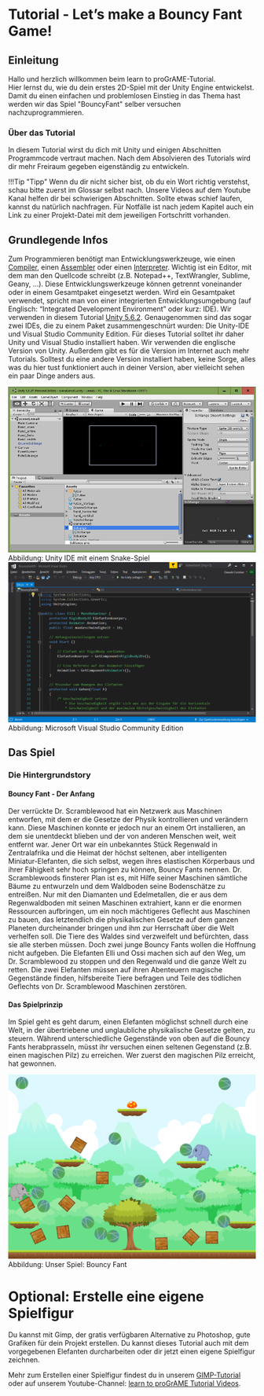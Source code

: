 ﻿# Tutorial - Let’s make a Bouncy Fant Game!
## Einleitung
Hallo und herzlich willkommen beim learn to proGrAME-Tutorial.  
Hier lernst du, wie du dein erstes 2D-Spiel mit der Unity Engine entwickelst. Damit du einen einfachen und problemlosen Einstieg in das Thema hast werden wir das Spiel "BouncyFant" selber versuchen nachzuprogrammieren.

### Über das Tutorial
In diesem Tutorial wirst du dich mit Unity und einigen Abschnitten Programmcode vertraut machen. Nach dem Absolvieren des Tutorials wird dir mehr Freiraum gegeben eigenständig zu entwickeln.

!!!Tip "Tipp"
    Wenn du dir nicht sicher bist, ob du ein Wort richtig verstehst, schau bitte zuerst im Glossar selbst nach. Unsere Videos auf dem Youtube Kanal helfen dir bei schwierigen Abschnitten. Sollte etwas schief laufen, kannst du natürlich nachfragen. Für Notfälle ist nach jedem Kapitel auch ein Link zu einer Projekt-Datei mit dem jeweiligen Fortschritt vorhanden.


## Grundlegende Infos
Zum Programmieren benötigt man Entwicklungswerkzeuge, wie einen [Compiler](https://de.wikipedia.org/wiki/Compiler), einen [Assembler](https://de.wikipedia.org/wiki/Assembler_(Informatik)) oder einen [Interpreter](https://de.wikipedia.org/wiki/Interpreter). Wichtig ist ein Editor, mit dem man den Quellcode schreibt (z.B. Notepad++, TextWrangler, Sublime, Geany, ...). Diese Entwicklungswerkzeuge können getrennt voneinander oder in einem Gesamtpaket eingesetzt werden. Wird ein Gesamtpaket verwendet, spricht man von einer integrierten Entwicklungsumgebung (auf Englisch: “Integrated Development Environment”  oder kurz: IDE).
Wir verwenden in diesem Tutorial [Unity 5.6.2](https://unity3d.com/de/get-unity/download/archive). Genaugenommen sind das sogar zwei IDEs, die zu einem Paket zusammengeschnürt wurden: Die Unity-IDE und Visual Studio Community Edition. Für dieses Tutorial solltet ihr daher Unity und Visual Studio installiert haben. Wir verwenden die englische Version von Unity. Außerdem gibt es für die Version im Internet auch mehr Tutorials. Solltest du eine andere Version installiert haben, keine Sorge, alles was du hier tust funktioniert auch in deiner Version, aber vielleicht sehen ein paar Dinge anders aus.

![Snake Spiel](img/T00/T00-b-UnityIDE.png)
Abbildung: Unity IDE mit einem Snake-Spiel
![Visual Studio](img/T00/T00-c-Visual-Studio.png)
Abbildung: Microsoft Visual Studio Community Edition

## Das Spiel
### Die Hintergrundstory
#### Bouncy Fant - Der Anfang
Der verrückte Dr. Scramblewood hat ein Netzwerk aus Maschinen entworfen, mit dem er die Gesetze der Physik kontrollieren und verändern kann. Diese Maschinen konnte er jedoch nur an einem Ort installieren, an dem sie unentdeckt blieben und der von anderen Menschen weit, weit entfernt war. Jener Ort war ein unbekanntes Stück Regenwald in Zentralafrika und die Heimat der höchst seltenen, aber intelligenten Miniatur-Elefanten,  die sich selbst, wegen ihres elastischen Körperbaus und ihrer Fähigkeit sehr hoch springen zu können, Bouncy Fants nennen.
Dr. Scramblewoods finsterer Plan ist es, mit Hilfe seiner Maschinen sämtliche Bäume zu entwurzeln und dem Waldboden seine Bodenschätze zu entreißen. Nur mit den Diamanten und Edelmetallen, die er aus dem Regenwaldboden mit seinen Maschinen extrahiert, kann er die enormen Ressourcen aufbringen, um ein noch mächtigeres Geflecht aus Maschinen zu bauen, das letztendlich die physikalischen Gesetze auf dem ganzen Planeten durcheinander bringen und ihm zur Herrschaft über die Welt verhelfen soll.
Die Tiere des Waldes sind verzweifelt und befürchten, dass sie alle sterben müssen. Doch zwei junge Bouncy Fants wollen die Hoffnung nicht aufgeben. Die Elefanten Elli und Ossi machen sich auf den Weg, um Dr. Scramblewood zu stoppen und den Regenwald und die ganze Welt zu retten.
Die zwei Elefanten müssen auf ihren Abenteuern magische Gegenstände finden, hilfsbereite Tiere befragen und Teile des tödlichen Geflechts von Dr. Scramblewood Maschinen zerstören.

#### Das Spielprinzip
Im Spiel geht es geht darum, einen Elefanten möglichst schnell durch eine Welt, in der übertriebene und unglaubliche physikalische Gesetze gelten, zu steuern. Während unterschiedliche Gegenstände von oben auf die Bouncy Fants herabprasseln, müsst ihr versuchen einen seltenen Gegenstand (z.B. einen magischen Pilz) zu erreichen. Wer zuerst den magischen Pilz erreicht, hat gewonnen.

![Bouncy Fant Game](img/T00/T00-a-Screenshot-BouncyFant-Game.png)
Abbildung: Unser Spiel: Bouncy Fant

# Optional: Erstelle eine eigene Spielfigur
Du kannst mit Gimp, der gratis verfügbaren Alternative zu Photoshop, gute Grafiken für dein Projekt erstellen. Du kannst dieses Tutorial auch mit dem vorgegebenen Elefanten durcharbeiten oder dir jetzt einen eigene Spielfigur zeichnen.

Mehr zum Erstellen einer Spielfigur findest du in unserem [GIMP-Tutorial](/fundamentals/T10-drawingingimp) oder auf unserem Youtube-Channel: [learn to proGrAME Tutorial Videos](https://www.youtube.com/watch?v=C1rcqXZEk7M&list=PLwrS_Vh1B1U0EijF95WOlp0L5qMTJ-1QS).

